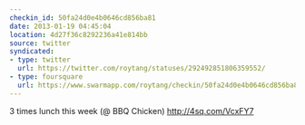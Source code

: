 ```yaml
---
checkin_id: 50fa24d0e4b0646cd856ba81
date: 2013-01-19 04:45:04
location: 4d27f36c8292236a41e814bb
source: twitter
syndicated:
- type: twitter
  url: https://twitter.com/roytang/statuses/292492851806359552/
- type: foursquare
  url: https://www.swarmapp.com/roytang/checkin/50fa24d0e4b0646cd856ba81
---
```


3 times lunch this week (@ BBQ Chicken) http://4sq.com/VcxFY7